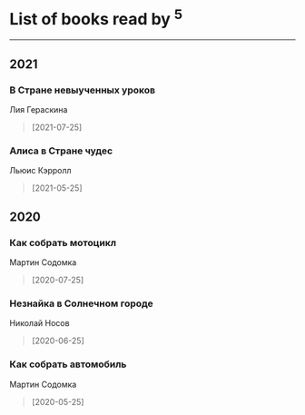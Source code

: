 # List of books read by [](https://www.facebook.com/profile.php?id=2429115410558517)<sup>5</sup>
---

## 2021

### В Стране невыученных уроков
Лия Гераскина
> [2021-07-25] 


### Алиса в Стране чудес
Льюис Кэрролл
> [2021-05-25] 



## 2020

### Как собрать мотоцикл
Мартин Содомка
> [2020-07-25] 


### Незнайка в Солнечном городе
Николай Носов
> [2020-06-25] 


### Как собрать автомобиль
Мартин Содомка
> [2020-05-25] 



